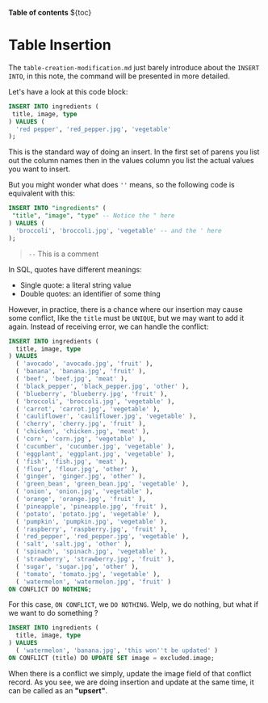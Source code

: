 **Table of contents** 
${toc}

# Table Insertion
The `table-creation-modification.md` just barely introduce about the `INSERT INTO`, in this note, the command will be presented in more detailed.

Let's have a look at this code block:

```sql 
INSERT INTO ingredients (
 title, image, type
) VALUES (
  'red pepper', 'red_pepper.jpg', 'vegetable'
);
```
This is the standard way of doing an insert. In the first set of parens you list out the column names then in the values column you list the actual values you want to insert.

But you might wonder what does `''` means, so the following code is equivalent with this:

```sql 
INSERT INTO "ingredients" (
 "title", "image", "type" -- Notice the " here
) VALUES (
  'broccoli', 'broccoli.jpg', 'vegetable' -- and the ' here
);
```
> `--` This is a comment 

In SQL, quotes have different meanings:
- Single quote: a literal string value 
- Double quotes: an identifier of some thing

However, in practice, there is a chance where our insertion may cause some conflict, like the `title` must be `UNIQUE`, but we may want to add it again. Instead of receiving error, we can handle the conflict:

```sql 
INSERT INTO ingredients (
  title, image, type
) VALUES
  ( 'avocado', 'avocado.jpg', 'fruit' ),
  ( 'banana', 'banana.jpg', 'fruit' ),
  ( 'beef', 'beef.jpg', 'meat' ),
  ( 'black_pepper', 'black_pepper.jpg', 'other' ),
  ( 'blueberry', 'blueberry.jpg', 'fruit' ),
  ( 'broccoli', 'broccoli.jpg', 'vegetable' ),
  ( 'carrot', 'carrot.jpg', 'vegetable' ),
  ( 'cauliflower', 'cauliflower.jpg', 'vegetable' ),
  ( 'cherry', 'cherry.jpg', 'fruit' ),
  ( 'chicken', 'chicken.jpg', 'meat' ),
  ( 'corn', 'corn.jpg', 'vegetable' ),
  ( 'cucumber', 'cucumber.jpg', 'vegetable' ),
  ( 'eggplant', 'eggplant.jpg', 'vegetable' ),
  ( 'fish', 'fish.jpg', 'meat' ),
  ( 'flour', 'flour.jpg', 'other' ),
  ( 'ginger', 'ginger.jpg', 'other' ),
  ( 'green_bean', 'green_bean.jpg', 'vegetable' ),
  ( 'onion', 'onion.jpg', 'vegetable' ),
  ( 'orange', 'orange.jpg', 'fruit' ),
  ( 'pineapple', 'pineapple.jpg', 'fruit' ),
  ( 'potato', 'potato.jpg', 'vegetable' ),
  ( 'pumpkin', 'pumpkin.jpg', 'vegetable' ),
  ( 'raspberry', 'raspberry.jpg', 'fruit' ),
  ( 'red_pepper', 'red_pepper.jpg', 'vegetable' ),
  ( 'salt', 'salt.jpg', 'other' ),
  ( 'spinach', 'spinach.jpg', 'vegetable' ),
  ( 'strawberry', 'strawberry.jpg', 'fruit' ),
  ( 'sugar', 'sugar.jpg', 'other' ),
  ( 'tomato', 'tomato.jpg', 'vegetable' ),
  ( 'watermelon', 'watermelon.jpg', 'fruit' )
ON CONFLICT DO NOTHING;
```

For this case, `ON CONFLICT`, we `DO NOTHING`. Welp, we do nothing, but what if we want to do something ?

```sql 
INSERT INTO ingredients (
  title, image, type
) VALUES
  ( 'watermelon', 'banana.jpg', 'this won''t be updated' )
ON CONFLICT (title) DO UPDATE SET image = excluded.image;
```

When there is a conflict we simply, update the image field of that conflict record.
As you see, we are doing insertion and update at the same time, it can be called as an **"upsert"**.
